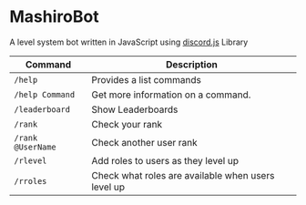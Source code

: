 # MashiroBot

A level system bot written in JavaScript using [discord.js](https://github.com/discordjs/discord.js) Library

| Command | Description |
| ------ | ------ |
| `/help` | Provides a list commands |
| `/help Command` | Get more information on a command. |
| `/leaderboard` | Show Leaderboards |
| `/rank` | Check your rank |
| `/rank @UserName` | Check another user rank |
| `/rlevel` | Add roles to users as they level up |
| `/rroles` | Check what roles are available when users level up |

